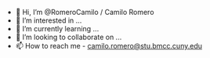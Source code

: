 - 👋 Hi, I’m @RomeroCamilo / Camilo Romero
- 👀 I’m interested in ...
- 🌱 I’m currently learning ...
- 💞️ I’m looking to collaborate on ...
- 📫 How to reach me - camilo.romero@stu.bmcc.cuny.edu

<!---
RomeroCamilo/RomeroCamilo is a ✨ special ✨ repository because its `README.md` (this file) appears on your GitHub profile.
You can click the Preview link to take a look at your changes.
--->
